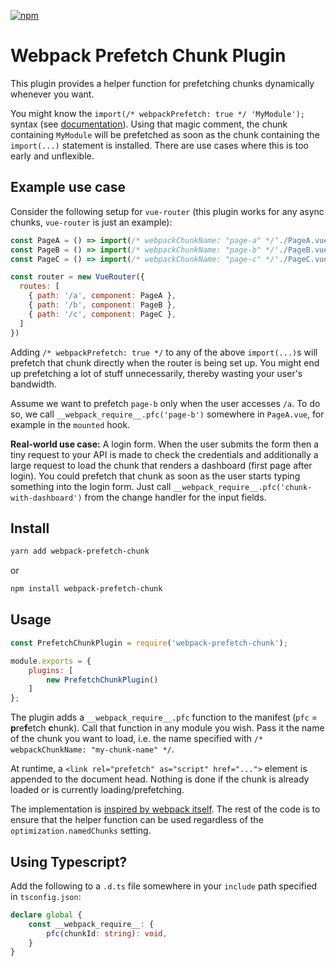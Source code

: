 [![npm][npm]][npm-url]

# Webpack Prefetch Chunk Plugin
This plugin provides a helper function for prefetching chunks dynamically whenever you want.

You might know the `import(/* webpackPrefetch: true */ 'MyModule');` syntax (see [documentation](https://webpack.js.org/guides/code-splitting/#prefetching-preloading-modules)).
Using that magic comment, the chunk containing `MyModule` will be prefetched as soon as the chunk containing the `import(...)` statement is installed.
There are use cases where this is too early and unflexible.


## Example use case

Consider the following setup for `vue-router` (this plugin works for any async chunks, `vue-router` is just an example):

```javascript
const PageA = () => import(/* webpackChunkName: "page-a" */'./PageA.vue')
const PageB = () => import(/* webpackChunkName: "page-b" */'./PageB.vue')
const PageC = () => import(/* webpackChunkName: "page-c" */'./PageC.vue')

const router = new VueRouter({
  routes: [
    { path: '/a', component: PageA },
    { path: '/b', component: PageB },
    { path: '/c', component: PageC },
  ]
})
```

Adding `/* webpackPrefetch: true */` to any of the above `import(...)`s will prefetch that chunk directly when the router is being set up.
You might end up prefetching a lot of stuff unnecessarily, thereby wasting your user's bandwidth.

Assume we want to prefetch `page-b` only when the user accesses `/a`.
To do so, we call `__webpack_require__.pfc('page-b')` somewhere in `PageA.vue`, for example in the `mounted` hook.

**Real-world use case:** A login form.
When the user submits the form then a tiny request to your API is made to check the credentials and additionally a large request to load the chunk that renders a dashboard (first page after login).
You could prefetch that chunk as soon as the user starts typing something into the login form.
Just call `__webpack_require__.pfc('chunk-with-dashboard')` from the change handler for the input fields.


## Install

```bash
yarn add webpack-prefetch-chunk
```

or

```bash
npm install webpack-prefetch-chunk
```


## Usage
```javascript
const PrefetchChunkPlugin = require('webpack-prefetch-chunk');

module.exports = {
    plugins: [
        new PrefetchChunkPlugin()
    ]
};
```

The plugin adds a `__webpack_require__.pfc` function to the manifest (`pfc` = **p**re**f**etch **c**hunk).
Call that function in any module you wish.
Pass it the name of the chunk you want to load, i.e. the name specified with `/* webpackChunkName: "my-chunk-name" */`.

At runtime, a `<link rel="prefetch" as="script" href="...">` element is appended to the document head.
Nothing is done if the chunk is already loaded or is currently loading/prefetching.

The implementation is [inspired by webpack itself](https://github.com/webpack/webpack/blob/v4.28.2/lib/web/JsonpMainTemplatePlugin.js#L391-L395).
The rest of the code is to ensure that the helper function can be used regardless of the `optimization.namedChunks` setting.


## Using Typescript?

Add the following to a `.d.ts` file somewhere in your `include` path specified in `tsconfig.json`:

```typescript
declare global {
    const __webpack_require__: {
        pfc(chunkId: string): void,
    }
}
```


[npm]: https://img.shields.io/npm/v/webpack-prefetch-chunk.svg
[npm-url]: https://npmjs.com/package/webpack-prefetch-chunk
